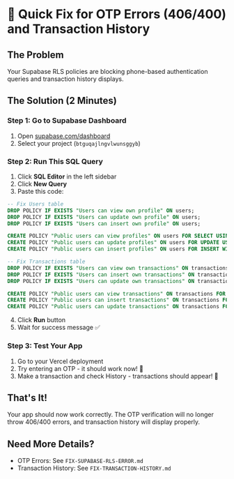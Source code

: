# 🚨 Quick Fix for OTP Errors (406/400) and Transaction History

## The Problem
Your Supabase RLS policies are blocking phone-based authentication queries and transaction history displays.

## The Solution (2 Minutes)

### Step 1: Go to Supabase Dashboard
1. Open [supabase.com/dashboard](https://supabase.com/dashboard)
2. Select your project (`btguqajlngvlwunsggyb`)

### Step 2: Run This SQL Query
1. Click **SQL Editor** in the left sidebar
2. Click **New Query**
3. Paste this code:

```sql
-- Fix Users table
DROP POLICY IF EXISTS "Users can view own profile" ON users;
DROP POLICY IF EXISTS "Users can update own profile" ON users;
DROP POLICY IF EXISTS "Users can insert own profile" ON users;

CREATE POLICY "Public users can view profiles" ON users FOR SELECT USING (true);
CREATE POLICY "Public users can update profiles" ON users FOR UPDATE USING (true);
CREATE POLICY "Public users can insert profiles" ON users FOR INSERT WITH CHECK (true);

-- Fix Transactions table
DROP POLICY IF EXISTS "Users can view own transactions" ON transactions;
DROP POLICY IF EXISTS "Users can insert own transactions" ON transactions;
DROP POLICY IF EXISTS "Users can update own transactions" ON transactions;

CREATE POLICY "Public users can view transactions" ON transactions FOR SELECT USING (true);
CREATE POLICY "Public users can insert transactions" ON transactions FOR INSERT WITH CHECK (true);
CREATE POLICY "Public users can update transactions" ON transactions FOR UPDATE USING (true);
```

4. Click **Run** button
5. Wait for success message ✅

### Step 3: Test Your App
1. Go to your Vercel deployment
2. Try entering an OTP - it should work now! 🎉
3. Make a transaction and check History - transactions should appear! 🎉

## That's It!

Your app should now work correctly. The OTP verification will no longer throw 406/400 errors, and transaction history will display properly.

## Need More Details?

- OTP Errors: See `FIX-SUPABASE-RLS-ERROR.md`
- Transaction History: See `FIX-TRANSACTION-HISTORY.md`

